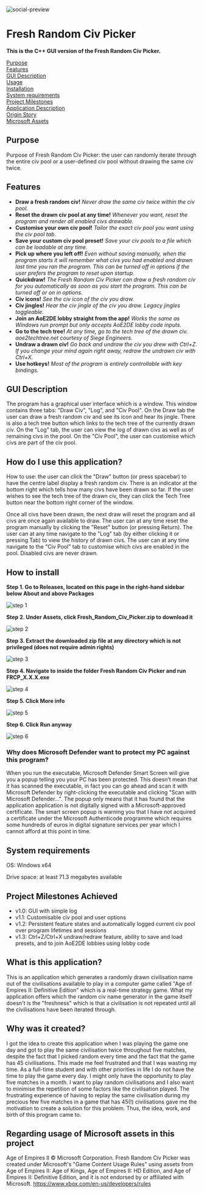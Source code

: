 
![social-preview](https://github.com/user-attachments/assets/bc0c602c-1f8d-4c14-9235-2d3645cdaaa1)
# Fresh Random Civ Picker

**This is the C++ GUI version of the Fresh Random Civ Picker.**

[Purpose](#Purpose)  
[Features](#Features)  
[GUI Description](#GUI-Description)  
[Usage](#How-do-I-use-this-application)   
[Installation](#How-to-install)  
[System requirements](#System-requirements)  
[Project Milestones](#Project-Milestones-Achieved)  
[Application Description](#What-is-this-application)  
[Origin Story](#Why-was-it-created)  
[Microsoft Assets](#Regarding-usage-of-Microsoft-assets-in-this-project)  

## Purpose
Purpose of Fresh Random Civ Picker: the user can randomly iterate through the entire civ pool or a user-defined civ pool without drawing the same civ twice.

## Features
- **Draw a fresh random civ!** *Never draw the same civ twice within the civ pool.*
- **Reset the drawn civ pool at any time!** *Whenever you want, reset the program and render all enabled civs drawable.*
- **Customise your own civ pool!** *Tailor the exact civ pool you want using the civ pool tab.*
- **Save your custom civ pool preset!** *Save your civ pools to a file which can be loadable at any time.*
- **Pick up where you left off!** *Even without saving manually, when the program starts it will remember what civs you had enabled and drawn last time you ran the program. This can be turned off in options if the user prefers the program to reset upon startup.*
- **Quickdraw!** *The Fresh Random Civ Picker can draw a fresh random civ for you automatically as soon as you start the program. This can be turned off or on in options.*
- **Civ icons!** *See the civ icon of the civ you draw.*
- **Civ jingles!** *Hear the civ jingle of the civ you draw. Legacy jingles toggleable.*
- **Join an AoE2DE lobby straight from the app!** *Works the same as Windows run prompt but only accepts AoE2DE lobby code inputs.*
- **Go to the tech tree!** *At any time, go to the tech tree of the drawn civ. aoe2techtree.net courtesy of Siege Engineers.*
- **Undraw a drawn civ!** *Go back and undraw the civ you drew with Ctrl+Z. If you change your mind again right away, redraw the undrawn civ with Ctrl+X.*
- **Use hotkeys!** *Most of the program is entirely controllable with key bindings.*

## GUI Description
The program has a graphical user interface which is a window. This window contains three tabs: "Draw Civ", "Log", and "Civ Pool". On the Draw tab the user can draw a fresh random civ and see its icon and hear its jingle. There is also a tech tree button which links to the tech tree of the currently drawn civ. On the "Log" tab, the user can view the log of drawn civs as well as of remaining civs in the pool. On the "Civ Pool", the user can customise which civs are part of the civ pool.


## How do I use this application?
How to use: the user can click the "Draw" button (or press spacebar) to have the centre label display a fresh random civ. There is an indicator at the bottom right which tells how many civs have been drawn so far. If the user wishes to see the tech tree of the drawn civ, they can click the Tech Tree button near the bottom right corner of the window.


Once all civs have been drawn, the next draw will reset the program and all civs are once again available to draw. The user can at any time reset the program manually by clicking the "Reset" button (or pressing Return). The user can at any time navigate to the "Log" tab (by either clicking it or pressing Tab) to view the history of drawn civs. The user can at any time navigate to the "Civ Pool" tab to customise which civs are enabled in the pool. Disabled civs are never drawn.


## How to install
**Step 1. Go to Releases, located on this page in the right-hand sidebar below About and above Packages**

![step 1](https://github.com/user-attachments/assets/c8340f36-7072-42e7-a3a3-15648a694656)

**Step 2. Under Assets, click Fresh_Random_Civ_Picker.zip to download it**

![step 2](https://github.com/user-attachments/assets/e144bae4-c132-427b-b3d6-76291d77c3c6)

**Step 3. Extract the downloaded zip file at any directory which is not privileged (does not require admin rights)**

![step 3](https://github.com/user-attachments/assets/9e244af8-6ed0-437c-aaf0-3c801b30c05c)

**Step 4. Navigate to inside the folder Fresh Random Civ Picker and run FRCP_X.X.X.exe**

![step 4](https://github.com/user-attachments/assets/42a86057-364c-429c-9fe3-a32fef87ff94)

**Step 5. Click More info**  

![step 5](https://github.com/user-attachments/assets/99dbf317-7ff7-4a3f-bfa8-b53eaecf522f)

**Step 6. Click Run anyway**  

![step 6](https://github.com/user-attachments/assets/005fbcbd-5c77-4ccf-af1c-76c5a4488cbd)


### Why does Microsoft Defender want to protect my PC against this program?
When you run the executable, Microsoft Defender Smart Screen will give you a popup telling you your PC has been protected. This doesn’t mean that it has scanned the executable, in fact you can go ahead and scan it with Microsoft Defender by right-clicking the executable and clicking "Scan with Microsoft Defender...". The popup only means that it has found that the application application is not digitally signed with a Microsoft-approved certificate. The smart screen popup is warning you that I have not acquired a certificate under the Microsoft Authenticode programme which requires some hundreds of euros in digital signature services per year which I cannot afford at this point in time.

## System requirements
OS: Windows x64

Drive space: at least 71.3 megabytes available

## Project Milestones Achieved
- v1.0: GUI with simple log
- v1.1: Customisable civ pool and user options
- v1.2: Persistent feature states and automatically logged current civ pool over program lifetimes and sessions
- v1.3: Ctrl+Z/Ctrl+X undraw/redraw feature, ability to save and load presets, and to join AoE2DE lobbies using lobby code

## What is this application?
This is an application which generates a randomly drawn civilisation name out of the civilisations available to play in a computer game called "Age of Empires II: Definitive Edition" which is a real-time strategy game. What my application offers which the random civ name generator in the game itself doesn't is the "freshness" which is that a civilisation is not repeated until all the civilisations have been iterated through.

## Why was it created?
I got the idea to create this application when I was playing the game one day and got to play the same civilisation twice throughout five matches, despite the fact that I picked random every time and the fact that the game has 45 civilisations. This made me feel frustrated and that I was wasting my time. As a full-time student and with other priorities in life I do not have the time to play the game every day. I might only have the opportunity to play five matches in a month. I want to play random civilisations and I also want to minimise the repetition of some factors like the civilisation played. The frustrating experience of having to replay the same civilisation during my precious few five matches in a game that has 45(!) civilisations gave me the motivation to create a solution for this problem. Thus, the idea, work, and birth of this program came to.


## Regarding usage of Microsoft assets in this project
Age of Empires II © Microsoft Corporation. Fresh Random Civ Picker was created under Microsoft's "Game Content Usage Rules" using assets from Age of Empires II: Age of Kings, Age of Empires II: HD Edition, and Age of Empires II: Definitive Edition, and it is not endorsed by or affiliated with Microsoft. https://www.xbox.com/en-us/developers/rules

